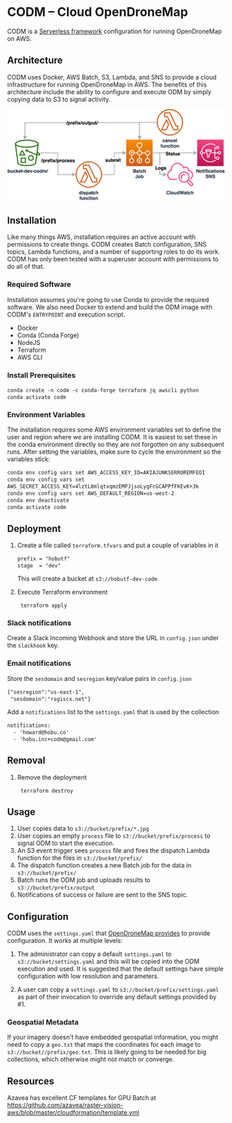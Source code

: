 # CODM – Cloud OpenDroneMap

CODM is a [Serverless framework](https://www.serverless.com/) configuration for
running OpenDroneMap on AWS.


## Architecture

CODM uses Docker, AWS Batch, S3, Lambda, and SNS to provide a cloud infrastructure
for running OpenDroneMap in AWS. The benefits of this architecture include the ability
to configure and execute ODM by simply copying data to S3 to signal activity.

![CODM Diagram](/images/codm-diagram.png)

## Installation

Like many things AWS, installation requires an active account with permissions to create
things. CODM creates Batch configuration, SNS topics, Lambda functions, and a number
of supporting roles to do its work. CODM has only been tested with a superuser account
with permissions to do all of that.


### Required Software

Installation assumes you're going to use Conda to provide the required software. We
also need Docker to extend and build the ODM image with CODM's ``ENTRYPOINT`` and
execution script.

* Docker
* Conda (Conda Forge)
* NodeJS
* Terraform
* AWS CLI


### Install Prerequisites

    conda create -n codm -c conda-forge terraform jq awscli python
    conda activate codm

### Environment Variables

The installation requires some AWS environment variables set to define the
user and region where we are installing CODM. It is easiest to set these
in the conda environment directly so they are not forgotten on any subsequent
runs. After setting the variables, make sure to cycle the environment so the
variables stick:

    conda env config vars set AWS_ACCESS_KEY_ID=AKIAJUNKSERROREMFEOI
    conda env config vars set AWS_SECRET_ACCESS_KEY=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
    conda env config vars set AWS_DEFAULT_REGION=us-west-2
    conda env deactivate
    conda activate codm


## Deployment

1. Create a file called  ``terraform.tfvars`` and put a couple of variables in it

    ```
    prefix = "hobutf"
    stage  = "dev"
    ```

    This will create a bucket at ``s3://hobutf-dev-codm``




2. Execute Terraform environment

        terraform apply


### Slack notifications

Create a Slack Incoming Webhook and store the URL in ``config.json`` under the ``slackhook`` key.

### Email notifications

Store the ``sesdomain`` and ``sesregion`` key/value pairs in ``config.json``

    {"sesregion":"us-east-1",
     "sesdomain":"rsgiscx.net"}

Add a ``notifications`` list to the ``settings.yaml`` that is used by the collection

    notifications:
      - 'howard@hobu.co'
      - 'hobu.inc+codm@gmail.com'

## Removal

1. Remove the deployment

        terraform destroy

## Usage

1. User copies data to ``s3://bucket/prefix/*.jpg``
2. User copies an empty ``process`` file to ``s3://bucket/prefix/process`` to
   signal ODM to start the execution.
3. An S3 event trigger sees ``process`` file and fires the dispatch
   Lambda function for the files in ``s3://bucket/prefix/``
4. The dispatch function creates a new Batch job for the data
   in ``s3://bucket/prefix/``
5. Batch runs the ODM job and uploads results to ``s3://bucket/prefix/output``
6. Notifications of success or failure are sent to the SNS topic.


## Configuration

CODM uses the ``settings.yaml`` that [OpenDroneMap provides](https://github.com/OpenDroneMap/ODM/blob/master/settings.yaml) to provide configuration. It works at multiple levels:

1. The administrator can copy a default ``settings.yaml`` to ``s3://bucket/settings.yaml``
   and this will be copied into the ODM execution and used. It is suggested that
   the default settings have simple configuration with low resolution and parameters.

2. A user can copy a ``settings.yaml`` to ``s3://bucket/prefix/settings.yaml`` as
   part of their invocation to override any default settings provided by #1.

### Geospatial Metadata

If your imagery doesn't have embedded geospatial information, you might need to
copy a ``geo.txt`` that maps the coordinates for each image to
``s3://bucket//prefix/geo.txt``. This is likely going to be needed for big
collections, which otherwise might not match or converge.


## Resources

Azavea has excellent CF templates for GPU Batch at https://github.com/azavea/raster-vision-aws/blob/master/cloudformation/template.yml


